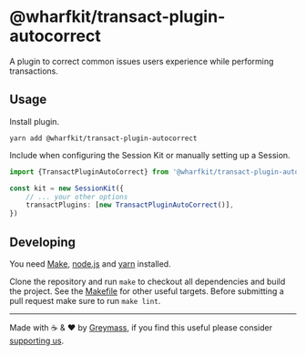 # @wharfkit/transact-plugin-autocorrect

A plugin to correct common issues users experience while performing transactions.

## Usage

Install plugin.

```
yarn add @wharfkit/transact-plugin-autocorrect
```

Include when configuring the Session Kit or manually setting up a Session.

```ts
import {TransactPluginAutoCorrect} from '@wharfkit/transact-plugin-autocorrect'

const kit = new SessionKit({
    // ... your other options
    transactPlugins: [new TransactPluginAutoCorrect()],
})
```

## Developing

You need [Make](https://www.gnu.org/software/make/), [node.js](https://nodejs.org/en/) and [yarn](https://classic.yarnpkg.com/en/docs/install) installed.

Clone the repository and run `make` to checkout all dependencies and build the project. See the [Makefile](./Makefile) for other useful targets. Before submitting a pull request make sure to run `make lint`.

---

Made with ☕️ & ❤️ by [Greymass](https://greymass.com), if you find this useful please consider [supporting us](https://greymass.com/support-us).
